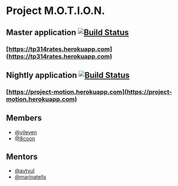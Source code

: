 # Project M.O.T.I.O.N.

## Master application [![Build Status](https://travis-ci.org/frontend-park-mail-ru/2017_1_Pirates.svg?branch=master)](https://travis-ci.org/frontend-park-mail-ru/2017_1_Pirates)
### [https://tp314rates.herokuapp.com](https://tp314rates.herokuapp.com)

## Nightly application [![Build Status](https://travis-ci.org/frontend-park-mail-ru/2017_1_Pirates.svg?branch=nightly)](https://travis-ci.org/frontend-park-mail-ru/2017_1_Pirates)
### [https://project-motion.herokuapp.com](https://project-motion.herokuapp.com)

## Members
* [@vileven](https://github.com/vileven)
* [@8coon](https://github.com/8coon)

## Mentors
* [@avtyul](https://github.com/avtyul)
* [@marinatells](https://github.com/marinatells)
